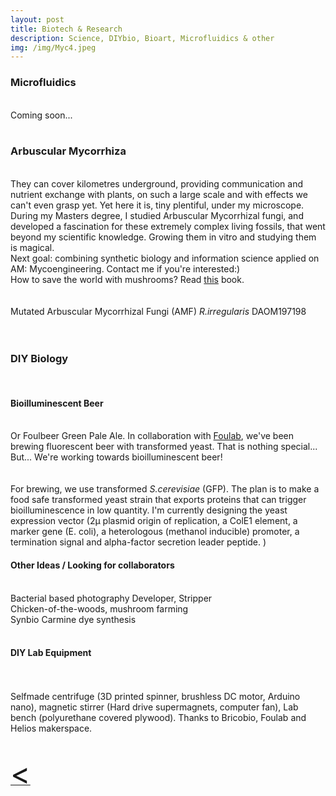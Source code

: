 ```yaml
---
layout: post
title: Biotech & Research
description: Science, DIYbio, Bioart, Microfluidics & other
img: /img/Myc4.jpeg
---
```

<h3>Microfluidics</h3>
<br>
Coming soon...
<br>
<br>
<h3>Arbuscular Mycorrhiza</h3>
<br>
They can cover kilometres  underground,
 providing communication and nutrient exchange with plants,
 on such a large scale and with effects we can't even grasp yet.
 Yet here it is, tiny plentiful, under my microscope.
 <br>
 During my Masters degree, I studied Arbuscular Mycorrhizal fungi, and developed a fascination for these extremely complex living fossils, that went beyond my scientific knowledge. Growing them in vitro and studying them is magical.
<br>
Next goal: combining synthetic biology and information science applied on AM: Mycoengineering. Contact me if you're interested:)
<br>
How to save the world with mushrooms? Read <a href="https://www.amazon.com/Mycelium-Running-Mushrooms-Help-World/dp/1580085792" target="blank">this</a> book.

<div class="img_row">
	<img class="col one" src="{{ site.baseurl }}/img/Myc1.jpeg" alt="" title=""/>
	<img class="col one" src="{{ site.baseurl }}/img/Myc2.jpeg" alt="" title=""/>
  <img class="col one" src="{{ site.baseurl }}/img/Myc3.jpeg" alt="" title=""/>
</div>

<div class="img_row">
  <img class="col one" src="{{ site.baseurl }}/img/Myc4.jpeg" alt="" title=""/>
	<img class="col one" src="{{ site.baseurl }}/img/Myc5.jpeg" alt="" title=""/>
  <img class="col one" src="{{ site.baseurl }}/img/Myc6.jpeg" alt="" title=""/>
</div>

<div class="col three caption">
Mutated Arbuscular Mycorrhizal Fungi (AMF) <i>R.irregularis</i> DAOM197198
</div>
<br>
<br>
<h3>DIY Biology</h3>
<br>
<h4>Bioilluminescent Beer</h4>
<br>
Or Foulbeer Green Pale Ale.
In collaboration with <a href="https://foulab.org">Foulab<a/>, we've been brewing fluorescent beer with transformed yeast. That is nothing special... But... We're working towards bioilluminescent beer!

<div class="img_row">
	<img class="col three" src="{{ site.baseurl }}/img/beer1.jpeg" alt="" title=""/>
</div>
<br>
<br>
For brewing, we use transformed <i>S.cerevisiae</i> (GFP). The plan is to make a food safe transformed yeast strain that exports proteins that can trigger bioilluminescence in low quantity. I'm currently designing the yeast expression vector (2µ plasmid origin of replication, a ColE1 element, a marker gene (E. coli), a heterologous (methanol inducible) promoter, a termination signal and alpha-factor secretion leader peptide. )
<br>
<h4>Other Ideas / Looking for collaborators</h4>
<br>
Bacterial based photography Developer, Stripper<br>
Chicken-of-the-woods, mushroom farming<br>
Synbio Carmine dye synthesis
<br>
<br>
<h4>DIY Lab Equipment</h4>
<br>
<div class="img_row">
	<img class="col two" src="{{ site.baseurl }}/img/centr1.jpg" alt="" title="example image"/>
	<img class="col one" src="{{ site.baseurl }}/img/centr2.jpg" alt="" title="example image"/>
</div>
<div class="col three caption">
	Selfmade centrifuge (3D printed spinner, brushless DC motor, Arduino nano), magnetic stirrer (Hard drive supermagnets, computer fan), Lab bench (polyurethane covered plywood). Thanks to Bricobio, Foulab and Helios makerspace.
</div>
<br>
<br>
<a href="javascript:javascript:history.go(-1)">  <font size="13"> < </font> </a>
<br>
<br/><br/><br/>

